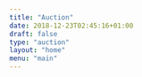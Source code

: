 ```yaml
---
title: "Auction"
date: 2018-12-23T02:45:16+01:00
draft: false
type: "auction"
layout: "home"
menu: "main"
---
```

